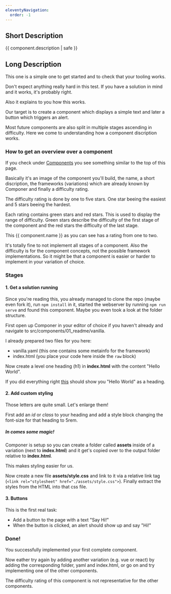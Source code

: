 ```yaml
---
eleventyNavigation:
  order: -1
---
```


## Short Description

{{ component.description | safe }}

## Long Description

This one is a simple one to get started and to check that your tooling works.

Don't expect anything really hard in this test. If you have a solution in mind and it works, it's probably right.

Also it explains to you how this works.

Our target is to create a component which displays a simple text and later a button which triggers an alert.

Most future components are also split in multiple stages ascending in difficulty.
Here we come to understanding how a component discription works.

### How to get an overview over a component

If you check under [Components](/components) you see something similar to the top of this page.

Basically it's an image of the component you'll build, the name, a short discription, the frameworks (variations) which are already known by Componer and finally a difficulty rating.

The difficulty rating is done by one to five stars. One star beeing the easiest and 5 stars beeing the hardest.

Each rating contains green stars and red stars. This is used to display the range of difficulty. Green stars describe the difficulty of the first stage of the component and the red stars the difficulty of the last stage.

This {{ component.name }} as you can see has a rating from one to two.

It's totally fine to not implement all stages of a component. Also the difficulty is for the component concepts, not the possible framework implementations. So it might be that a component is easier or harder to implement in your variation of choice.

### Stages

#### 1. Get a solution running

Since you're reading this, you already managed to clone the repo (maybe even fork it), run `npm install` in it, started the webserver by running `npm run serve` and found this component. Maybe you even took a look at the folder structure.

First open up Componer in your editor of choice if you haven't already and navigate to src/components/01_readme/vanilla.

I already prepared two files for you here:

- vanilla.yaml (this one contains some metainfo for the framework)
- index.html (you place your code here inside the `raw` block)

Now create a level one heading (h1) in **index.html** with the content "Hello World".

If you did everything right [this](./vanilla) should show you "Hello World" as a heading.

#### 2. Add custom styling

Those letters are quite small. Let's enlarge them!

First add an *id* or *class* to your heading and add a style block changing the font-size for that heading to 5rem.

##### In comes some magic!

Componer is setup so you can create a folder called **assets** inside of a variation (next to **index.html**) and it get's copied over to the output folder relative to **index.html**.

This makes styling easier for us.

Now create a new file **assets/style.css** and link to it via a relative link tag (```<link rel="stylesheet" href="./assets/style.css">```). Finally extract the styles from the HTML into that css file.

#### 3. Buttons

This is the first real task:

- Add a button to the page with a text "Say Hi!"
- When the button is clicked, an alert should show up and say "Hi!"

### Done!

You successfully implemented your first complete component.

Now eather try again by adding another variation (e.g. vue or react) by adding the corresponding folder, yaml and index.html, or go on and try implementing one of the other components.

The difficulty rating of this component is not representative for the other components.
